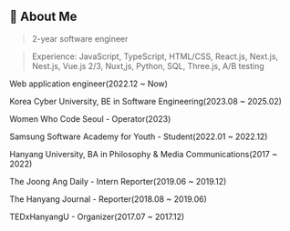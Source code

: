 ## 🤍 About Me

> 2-year software engineer

> Experience: JavaScript, TypeScript, HTML/CSS, React.js, Next.js, Nest.js, Vue.js 2/3, Nuxt,js, Python, SQL, Three.js, A/B testing

<p>Web application engineer(2022.12 ~ Now)
<p>Korea Cyber University, BE in Software Engineering(2023.08 ~ 2025.02)
<p>Women Who Code Seoul - Operator(2023)</p>
<p>Samsung Software Academy for Youth - Student(2022.01 ~ 2022.12)</p>
<p>Hanyang University, BA in Philosophy & Media Communications(2017 ~ 2022)</p>
<p>The Joong Ang Daily - Intern Reporter(2019.06 ~ 2019.12)</p>
<p>The Hanyang Journal - Reporter(2018.08 ~ 2019.06)</p>
<p>TEDxHanyangU - Organizer(2017.07 ~ 2017.12)</p>
